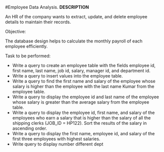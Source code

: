 #Employee Data Analysis.
**DESCRIPTION**

An HR of the company wants to extract, update, and delete employee details to maintain their records.

Objective:

The database design helps to calculate the monthly payroll of each employee efficiently.

Task to be performed:                               

- Write a query to create an employee table with the fields employee id, first name, last name, job id, salary, manager id, and department id.
- Write a query to insert values into the employee table.
- Write a query to find the first name and salary of the employee whose salary is higher than the employee with the last name Kumar from the employee table.
- Write a query to display the employee id and last name of the employee whose salary is greater than the average salary from the employee table.
- Write a query to display the employee id, first name, and salary of the employees who earn a salary that is higher than the salary of all the shipping clerks (JOB_ID = HP122). Sort the results of the salary in ascending order.
- Write a query to display the first name, employee id, and salary of the first three employees with highest salaries.
- Write query to display number different dept
